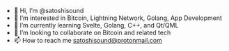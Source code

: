 - 👋 Hi, I’m @satoshisound
- 👀 I’m interested in Bitcoin, Lightning Network, Golang, App Development
- 🌱 I’m currently learning Svelte, Golang, C++, and Qt/QML
- 💞️ I’m looking to collaborate on Bitcoin and related tech
- 📫 How to reach me satoshisound@protonmail.com

<!---
satoshisound/satoshisound is a ✨ special ✨ repository because its `README.md` (this file) appears on your GitHub profile.
You can click the Preview link to take a look at your changes.
--->
